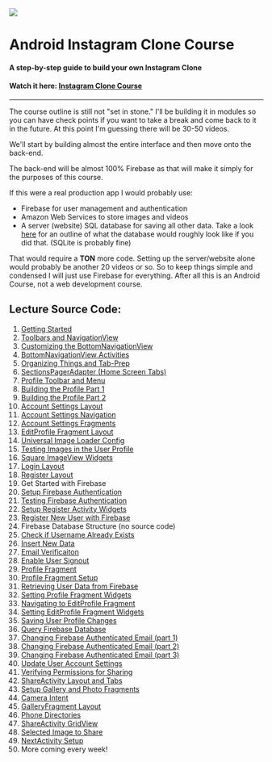 <img class='header-img' src='https://s3.amazonaws.com/codingwithmitch-static-and-media/media/instagram-clone/images/Instagram.png' />

<h1>Android Instagram Clone Course</h1>
<h4>A step-by-step guide to build your own Instagram Clone</h4>
<h4>Watch it here: <a href='https://codingwithmitch.com/courses/instagram-clone/' target='_blank'>Instagram Clone Course</a></h4>
<hr>
<p>The course outline is still not "set in stone." I'll be building it in modules so you can have check points if you want to take a break
and come back to it in the future. At this point I'm guessing there will be 30-50 videos.</p>

<p>We'll start by building almost the entire interface and then move onto the back-end.</p>
<p>The back-end will be almost 100% Firebase as that will make it simply for the purposes of this course. </p>
<p>If this were a real production app I would probably use:

<ul>
<li>Firebase for user management and authentication</li>
<li>Amazon Web Services to store images and videos</li>
<li>A server (website) SQL database for saving all other data. Take a look 
<a href='https://github.com/Vheissu/Open-Source-Database-Schemas/blob/master/vheissu-instagram-schema.md' target='_blank'>here</a> for an outline of what 
the database would roughly look like if you did that. (SQLite is probably fine)</li>
</ul>
<p/>

<p>That would require a <b>TON</b> more code. Setting up the server/website alone would probably be another 20 videos or so. So to keep
things simple and condensed I will just use Firebase for everything. After all this is an Android Course, not a web development course.</p>

<h2>Lecture Source Code:</h2>
<ol>
<li><a href='https://github.com/mitchtabian/Android-Instagram-Clone/tree/2cac213283ceafe3b1c627096065bd11f80d4161'> Getting Started</a></li>

<li><a href='https://github.com/mitchtabian/Android-Instagram-Clone/tree/0f0377337204105604e23f08d3939b5be1556684'> Toolbars and NavigationView</a></li>

<li><a href='https://github.com/mitchtabian/Android-Instagram-Clone/tree/69743899065c2b921f99dde9a2aabb5c8f8adc70'> Customizing the BottomNavigationView</a></li>

<li><a href='https://github.com/mitchtabian/Android-Instagram-Clone/tree/b42ec4471f1a63c8d6463783b23ca558c12381c4'> BottomNavigationView Activities</a></li>

<li><a href='https://github.com/mitchtabian/Android-Instagram-Clone/tree/1cbeb887a4e8cab0e319b50d3506cf2977813723'> Organizing Things and Tab-Prep</a></li>

<li><a href='https://github.com/mitchtabian/Android-Instagram-Clone/tree/37a7d8091e96bc0316a7f456b4451fb279d797b5'> SectionsPagerAdapter (Home Screen Tabs)</a></li>

<li><a href='https://github.com/mitchtabian/Android-Instagram-Clone/tree/82996f0a25b98340d4b249eafc904495ea3989ee'> Profile Toolbar and Menu</a></li>

<li><a href='https://github.com/mitchtabian/Android-Instagram-Clone/tree/766ec53ac97cef3d4edccec18819bea2a5825be0'> Building the Profile Part 1</a></li>

<li><a href='https://github.com/mitchtabian/Android-Instagram-Clone/tree/75567884e79c207bd7ddaf9695cfe6b5cfa0f85f'> Building the Profile Part 2</a></li>

<li><a href='https://github.com/mitchtabian/Android-Instagram-Clone/tree/194fbc7e36d15f4ac7656b90d7a3c982ef703a01'> Account Settings Layout</a></li>

<li><a href='https://github.com/mitchtabian/Android-Instagram-Clone/tree/07da29439db27d2bb1a725567ce7805d1601564a'> Account Settings Navigation</a></li>

<li><a href='https://github.com/mitchtabian/Android-Instagram-Clone/tree/b5b71da913bdd831c341dc825ab5cf9844559b1b'> Account Settings Fragments</a></li>

<li><a href='https://github.com/mitchtabian/Android-Instagram-Clone/tree/b29cf20ac12e0d9cda259e3bf0e360ad82544f44'> EditProfile Fragment Layout</a></li>

<li><a href='https://github.com/mitchtabian/Android-Instagram-Clone/tree/06fbce53308bebfdc215a0d997499cf405443b1b'> Universal Image Loader Config</a></li>

<li><a href='https://github.com/mitchtabian/Android-Instagram-Clone/tree/9391edbd31e47ff72773fa2bfe710b086a0046e4'> Testing Images in the User Profile</a></li>

<li><a href='https://github.com/mitchtabian/Android-Instagram-Clone/tree/df348142edcd5e8f76171ad00e5f317f98d19bd5'> Square ImageView Widgets</a></li>

<li><a href='https://goo.gl/Kf8UN8'> Login Layout</a></li>

<li><a href='https://goo.gl/rCfjWv'> Register Layout</a></li>

<li>Get Started with Firebase</li>

<li><a href='https://goo.gl/zTsY17'> Setup Firebase Authentication</a></li>

<li><a href='https://goo.gl/9NmTGC'> Testing Firebase Authentication</a></li>

<li><a href='https://goo.gl/dgWBAF'> Setup Register Activity Widgets</a></li>

<li><a href='https://goo.gl/1Ewh7z'> Register New User with Firebase</a></li>

<li>Firebase Database Structure (no source code) </li>

<li><a href='https://goo.gl/AiqA4A'> Check if Username Already Exists</a></li>

<li><a href='https://goo.gl/8D6cSx'> Insert New Data</a></li>

<li><a href='https://goo.gl/y9SJqE'> Email Verificaiton</a></li>

<li><a href='https://goo.gl/ieYAVE'> Enable User Signout</a></li>

<li><a href='https://goo.gl/ReuZZU'> Profile Fragment</a></li>

<li><a href='https://goo.gl/LQViwp'> Profile Fragment Setup</a></li>

<li><a href='https://goo.gl/dcdw5J'> Retrieving User Data from Firebase</a></li>

<li><a href='https://goo.gl/hzg86h'> Setting Profile Fragment Widgets</a></li>

<li><a href='https://goo.gl/ibo3Hh'> Navigating to EditProfile Fragment</a></li>

<li><a href='https://goo.gl/Yupdcy'> Setting EditProfile Fragment Widgets</a></li>

<li><a href='https://goo.gl/gLgHYX'> Saving User Profile Changes</a></li>

<li><a href='https://goo.gl/8LgdWM'> Query Firebase Database</a></li>

<li><a href='https://goo.gl/mDeYzA'> Changing Firebase Authenticated Email (part 1)</a></li>

<li><a href='https://goo.gl/uccU2R'> Changing Firebase Authenticated Email (part 2)</a></li>

<li><a href='https://goo.gl/TWtdtr'> Changing Firebase Authenticated Email (part 3)</a></li>

<li><a href='https://goo.gl/j7vXME'> Update User Account Settings</a></li>

<li><a href='https://goo.gl/AqhtLL'> Verifying Permissions for Sharing</a></li>

<li><a href='https://goo.gl/ifPz9N'> ShareActivity Layout and Tabs</a></li>

<li><a href='https://goo.gl/C3ft9K'> Setup Gallery and Photo Fragments</a></li>

<li><a href='https://goo.gl/29ufSk'> Camera Intent</a></li>

<li><a href='https://goo.gl/FKqjXX'> GalleryFragment Layout</a></li>

<li><a href='https://goo.gl/9MZRWd'> Phone Directories</a></li>

<li><a href='https://goo.gl/CJaUGM'> ShareActivity GridView</a></li>

<li><a href='https://goo.gl/RgpgN2'> Selected Image to Share</a></li>

<li><a href='https://goo.gl/oRKmRj'> NextActivity Setup</a></li>

<li>More coming every week!</li>
</ol>








